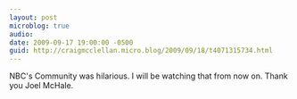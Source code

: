 ```yaml
---
layout: post
microblog: true
audio: 
date: 2009-09-17 19:00:00 -0500
guid: http://craigmcclellan.micro.blog/2009/09/18/t4071315734.html
---
```

NBC's Community was hilarious. I will be watching that from now on. Thank you Joel McHale.
